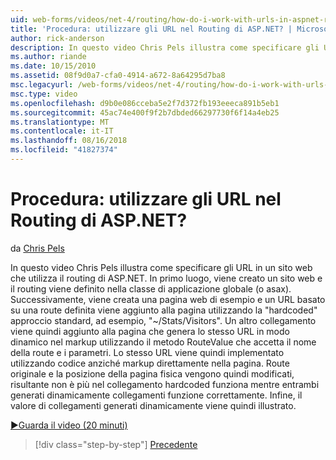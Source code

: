 ```yaml
---
uid: web-forms/videos/net-4/routing/how-do-i-work-with-urls-in-aspnet-routing
title: 'Procedura: utilizzare gli URL nel Routing di ASP.NET? | Microsoft Docs'
author: rick-anderson
description: In questo video Chris Pels illustra come specificare gli URL in un sito web che utilizza il routing di ASP.NET. In primo luogo, viene creato un sito web e il routing viene definito nel GL....
ms.author: riande
ms.date: 10/15/2010
ms.assetid: 08f9d0a7-cfa0-4914-a672-8a64295d7ba8
msc.legacyurl: /web-forms/videos/net-4/routing/how-do-i-work-with-urls-in-aspnet-routing
msc.type: video
ms.openlocfilehash: d9b0e086cceba5e2f7d372fb193eeeca891b5eb1
ms.sourcegitcommit: 45ac74e400f9f2b7dbded66297730f6f14a4eb25
ms.translationtype: MT
ms.contentlocale: it-IT
ms.lasthandoff: 08/16/2018
ms.locfileid: "41827374"
---
```

<a name="how-do-i-work-with-urls-in-aspnet-routing"></a>Procedura: utilizzare gli URL nel Routing di ASP.NET?
====================
da [Chris Pels](https://twitter.com/chrispels)

In questo video Chris Pels illustra come specificare gli URL in un sito web che utilizza il routing di ASP.NET. In primo luogo, viene creato un sito web e il routing viene definito nella classe di applicazione globale (o asax). Successivamente, viene creata una pagina web di esempio e un URL basato su una route definita viene aggiunto alla pagina utilizzando la "hardcoded" approccio standard, ad esempio, "~/Stats/Visitors". Un altro collegamento viene quindi aggiunto alla pagina che genera lo stesso URL in modo dinamico nel markup utilizzando il metodo RouteValue che accetta il nome della route e i parametri. Lo stesso URL viene quindi implementato utilizzando codice anziché markup direttamente nella pagina. Route originale e la posizione della pagina fisica vengono quindi modificati, risultante non è più nel collegamento hardcoded funziona mentre entrambi generati dinamicamente collegamenti funzione correttamente. Infine, il valore di collegamenti generati dinamicamente viene quindi illustrato.

[&#9654;Guarda il video (20 minuti)](https://channel9.msdn.com/Blogs/ASP-NET-Site-Videos/how-do-i-work-with-urls-in-aspnet-routing)

> [!div class="step-by-step"]
> [Precedente](how-do-i-use-routing-with-aspnet-web-forms.md)
